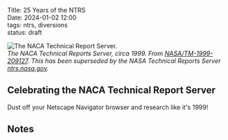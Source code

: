 Title: 25 Years of the NTRS      
Date: 2024-01-02 12:00  
tags: ntrs, diversions    
status: draft  

![The NACA Technical Report Server.](/images%2FThe%20NACA%20Technical%20Report%20Server.png)  
_The NACA Technical Reports Server, circa 1999. From [NASA/TM-1999-209127](https://ntrs.nasa.gov/api/citations/19990035925/downloads/19990035925.pdf). 
This has been superseded by the NASA Technical Reports Server [ntrs.nasa.gov](https://ntrs.nasa.gov/)._  

## Celebrating the NACA Technical Report Server  

Dust off your Netscape Navigator browser and research like it's 1999!  

## Notes  

[^1]: Hmm, it appears that [Netscape Navigator](https://en.wikipedia.org/wiki/Netscape_Navigator) has not been supported since 2008. 
Oh well, just use [firefox](https://www.mozilla.org/en-US/firefox/new/) then.  

